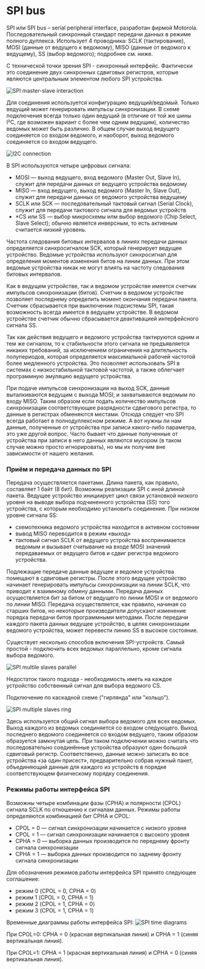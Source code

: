 # SPI bus

SPI или SPI bus – serial peripheral interface, разработан фирмой Motorola. Последовательный синхронный стандарт передачи данных в режиме полного дуплекса. Использует 4 проводника: SCLK (тактирование), MOSI (данные от ведущего к ведомому), MISO (данные от ведомого к ведущему), SS (выбор ведомого); подробнее см. ниже.

С технической точки зрения SPI - синхронный интерфейс. Фактически это соединение двух синхронных сдвиговых регистров, которые являются центральным элементом любого SPI устройства.

![SPI master-slave interaction](./_img/spi_master_slave_interaction.png)

Для соединения используется конфигурацию ведущий/ведомый. Только ведущий может генерировать импульсы синхронизации. 
В схеме подключения всегда только один ведущий (в отличие от той же шины I²C, где возможен вариант с более чем одним ведущим), количество ведомых может быть различно. В общем случае выход ведущего соединяется со входом ведомого, и наоборот, выход ведомого соединяется со входом ведущего.

![I2C connection](./_img/spi_connection.png)

В SPI используются четыре цифровых сигнала:
* MOSI — выход ведущего, вход ведомого (Master Out, Slave In), служит для передачи данных от ведущего устройства ведомому 
* MISO — вход ведущего, выход ведомого (Master In, Slave Out), служит для передачи данных от ведомого устройства ведущему
* SCLK или SCK — последовательный тактовый сигнал (Serial Clock), служит для передачи тактового сигнала для ведомых устройств
* *CS или SS — выбор микросхемы илм выбор ведомого (Chip Select, Slave Select); обычно является инверсным, то есть активным считается низкий уровень.

Частота следования битовых интервалов в линиях передачи данных определяется синхросигналом SCK, который генерирует ведущее устройство. Ведомые устройства используют синхросигнал для определения моментов изменения битов на линии данных. При этом ведомые устройства никак не могут влиять на частоту следования битовых интервалов.

Как в ведущем устройстве, так и  ведомом устройстве имеется счетчик импульсов синхронизации (битов). Счетчик в ведомом устройстве позволяет последнему определить момент окончания передачи пакета. Счетчик сбрасывается при выключении подсистемы SPI, такая возможность всегда имеется в ведущем устройстве. В ведомом устройстве счетчик обычно сбрасывается деактивацией интерфейсного сигнала SS.

Так как действия ведущего и ведомого устройства тактируются одним и тем же сигналом, то к стабильности этого сигнала не предъявляется никаких требований, за исключением ограничения на длительность полупериодов, которая определяется максимальной рабочей частотой более медленного устройства. Это позволяет использовать SPI в системах с низкостабильной тактовой частотой, а также облегчает программную эмуляцию ведущего устройства.

При подаче импульсов синхронизации на выход SCK, данные выталкиваются ведущим с выхода MOSI, и захватываются ведомым по входу MISO. Таким образом если подать количество импульсов синхронизации соответствующее разрядности сдвигового регистра, то данные в регистрах обменяются местами. Отсюда следует что SPI всегда работает в полнодуплексном режиме. А вот нужны ли нам данные, полученные от устройства при записи какого-либо параметра, это уже другой вопрос. Часто бывает что данные полученные от устройства при записи в него данных являются мусором (в таком случае можно просто игнорировать), но мы их получим вне зависимости от нашего желания.

### Приём и передача данных по SPI

Передача осуществляется пакетами. Длина пакета, как правило, составляет 1 байт (8 бит). Возможны реализации SPI с иной длиной пакета. Ведущее устройство инициирует цикл связи установкой низкого уровня на выводе выбора подчиненного устройства (SS) того устройства, с которым необходимо установить соединение. При низком уровне сигнала SS:
* схемотехника ведомого устройства находится в активном состоянии
* вывод MISO переводится в режим «выход»
* тактовый сигнал SCLK от ведущего устройства воспринимается ведомым и вызывает считывание на входе MOSI значений передаваемых от ведущего битов и сдвиг регистра ведомого устройства.

Подлежащие передаче данные ведущее и ведомое устройства помещают в сдвиговые регистры. После этого ведущее устройство начинает генерировать импульсы синхронизации на линии SCLK, что приводит к взаимному обмену данными. Передача данных осуществляется бит за битом от ведущего по линии MOSI и от ведомого по линии MISO. Передача осуществляется, как правило, начиная со старших битов, но некоторые производители допускают изменение порядка передачи битов программными методами. После передачи каждого пакета данных ведущее устройство, в целях синхронизации ведомого устройства, может перевести линию SS в высокое состояние.

Существует несколько способов включения SPI-устройств. 
Самый простой - подключить всех ведомых параллельно, кроме сигнала выбора ведомого.

![SPI multile slaves parallel](./_img/spi_multiple_slaves_parallel.png)

Недостаток такого подхода  - необходимость иметь на каждое устройство собственный сигнал для выбора ведомого CS.

Подключение по каскадной схеме ("гирлянда" или "кольцо").

![SPI multiple slaves ring](./_img/spi_multiple_slaves_ring.png)

Здесь используется общий сигнал выбора ведомого для всех ведомых. Выход каждого из ведомых соединяется со входом следующего. Выход последнего ведомого соединяется со входом ведущего, таким образом образуется замкнутая цепь. При таком подключении можно считать что последовательно соединённые устройства образуют один большой сдвиговый регистр. Соответственно, данные можно записать во все устройства «за один присест», предварительно собрав нужный пакет, объединяющий данные для каждого из устройств в порядке соответствующем физическому порядку соединения. 

### Режимы работы интерфейса SPI

Возможны четыре комбинации фазы (CPHA) и полярности (CPOL) сигнала SCLK по отношению к сигналам данных. Режимы работы определяются комбинацией бит CPHA и CPOL:
* CPOL = 0 — сигнал синхронизации начинается с низкого уровня
* CPOL = 1 — сигнал синхронизации начинается с высокого уровня
* CPHA = 0 — выборка данных производится по переднему фронту сигнала синхронизации
* CPHA = 1 — выборка данных производится по заднему фронту сигнала синхронизации

Для обозначения режимов работы интерфейса SPI принято следующее соглашение:
* режим 0 (CPOL = 0, CPHA = 0)
* режим 1 (CPOL = 0, CPHA = 1)
* режим 2 (CPOL = 1, CPHA = 0)
* режим 3 (CPOL = 1, CPHA = 1)

Временные диаграммы работы интерфейса SPI:
![SPI time diagrams](./_img/spi_time_diagram.png)

При CPOL=0: CPHA = 0 (красная вертикальная линия) и CPHA = 1 (синяя вертикальная линия).

При CPOL=1: CPHA = 1 (красная вертикальная линия) и CPHA = 0 (синяя вертикальная линия).
